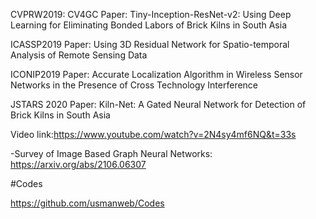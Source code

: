 CVPRW2019: CV4GC Paper: Tiny-Inception-ResNet-v2: Using Deep Learning for Eliminating Bonded Labors of Brick Kilns in South Asia

ICASSP2019 Paper: Using 3D Residual Network for Spatio-temporal Analysis of Remote Sensing Data

ICONIP2019 Paper: Accurate Localization Algorithm in Wireless Sensor Networks in the Presence of Cross Technology Interference

JSTARS 2020 Paper: Kiln-Net: A Gated Neural Network for Detection of Brick Kilns in South Asia

Video link:https://www.youtube.com/watch?v=2N4sy4mf6NQ&t=33s

-Survey of Image Based Graph Neural Networks: https://arxiv.org/abs/2106.06307



#Codes

https://github.com/usmanweb/Codes
